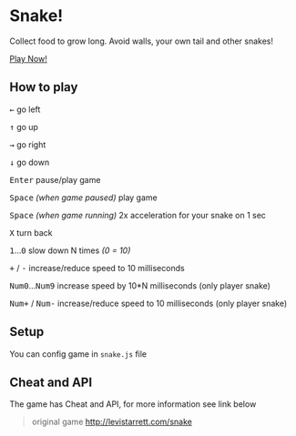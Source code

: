 Snake!
=========

Collect food to grow long. Avoid walls, your own tail and other snakes!

[Play Now!](http://alexsab.ru/snake/)


## How to play
<kbd>←</kbd> go left

<kbd>↑</kbd> go up

<kbd>→</kbd> go right

<kbd>↓</kbd> go down

<kbd>Enter</kbd> pause/play game

<kbd>Space</kbd> *(when game paused)* play game

<kbd>Space</kbd> *(when game running)* 2x acceleration for your snake on 1 sec

<kbd>X</kbd> turn back

<kbd>1</kbd>…<kbd>0</kbd> slow down N times *(0 = 10)*

<kbd>+</kbd> / <kbd>-</kbd> increase/reduce speed to 10 milliseconds

<kbd>Num0</kbd>…<kbd>Num9</kbd> increase speed by 10*N milliseconds (only player snake)

<kbd>Num+</kbd> / <kbd>Num-</kbd> increase/reduce speed to 10 milliseconds (only player snake)


## Setup
You can config game in `snake.js` file


## Cheat and API
The game has Cheat and API, for more information see link below
> original game http://levistarrett.com/snake